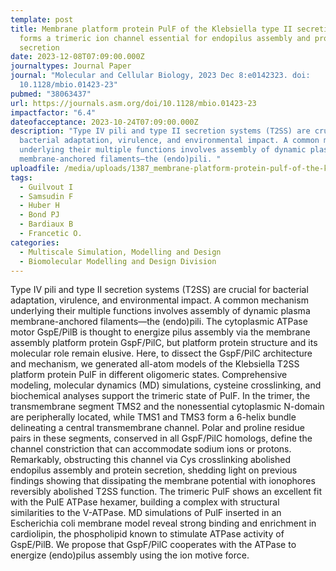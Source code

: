 ```yaml
---
template: post
title: Membrane platform protein PulF of the Klebsiella type II secretion system
  forms a trimeric ion channel essential for endopilus assembly and protein
  secretion
date: 2023-12-08T07:09:00.000Z
journaltypes: Journal Paper
journal: "Molecular and Cellular Biology, 2023 Dec 8:e0142323. doi:
  10.1128/mbio.01423-23"
pubmed: "38063437"
url: https://journals.asm.org/doi/10.1128/mbio.01423-23
impactfactor: "6.4"
dateofacceptance: 2023-10-24T07:09:00.000Z
description: "Type IV pili and type II secretion systems (T2SS) are crucial for
  bacterial adaptation, virulence, and environmental impact. A common mechanism
  underlying their multiple functions involves assembly of dynamic plasma
  membrane-anchored filaments—the (endo)pili. "
uploadfile: /media/uploads/1387_membrane-platform-protein-pulf-of-the-klebsiella-type-ii.pdf
tags:
  - Guilvout I
  - Samsudin F
  - Huber H
  - Bond PJ
  - Bardiaux B
  - Francetic O.
categories:
  - Multiscale Simulation, Modelling and Design
  - Biomolecular Modelling and Design Division
---
```

Type IV pili and type II secretion systems (T2SS) are crucial for bacterial adaptation, virulence, and environmental impact. A common mechanism underlying their multiple functions involves assembly of dynamic plasma membrane-anchored filaments—the (endo)pili. The cytoplasmic ATPase motor GspE/PilB is thought to energize pilus assembly via the membrane assembly platform protein GspF/PilC, but platform protein structure and its molecular role remain elusive. Here, to dissect the GspF/PilC architecture and mechanism, we generated all-atom models of the Klebsiella T2SS platform protein PulF in different oligomeric states. Comprehensive modeling, molecular dynamics (MD) simulations, cysteine crosslinking, and biochemical analyses support the trimeric state of PulF. In the trimer, the transmembrane segment TMS2 and the nonessential cytoplasmic N-domain are peripherally located, while TMS1 and TMS3 form a 6-helix bundle delineating a central transmembrane channel. Polar and proline residue pairs in these segments, conserved in all GspF/PilC homologs, define the channel constriction that can accommodate sodium ions or protons. Remarkably, obstructing this channel via Cys crosslinking abolished endopilus assembly and protein secretion, shedding light on previous findings showing that dissipating the membrane potential with ionophores reversibly abolished T2SS function. The trimeric PulF shows an excellent fit with the PulE ATPase hexamer, building a complex with structural similarities to the V-ATPase. MD simulations of PulF inserted in an Escherichia coli membrane model reveal strong binding and enrichment in cardiolipin, the phospholipid known to stimulate ATPase activity of GspE/PilB. We propose that GspF/PilC cooperates with the ATPase to energize (endo)pilus assembly using the ion motive force.